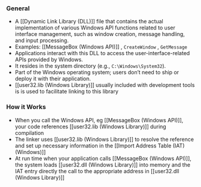 ### General
- A [[Dynamic Link Library (DLL)]] file that contains the actual implementation of various Windows API functions related to user interface management, such as window creation, message handling, and input processing.
- Examples: [[MessageBox (Windows API)]] , `CreateWindow` , `GetMessage`
- Applications interact with this DLL to access the user-interface-related APIs provided by Windows.
- It resides in the system directory (e.g., `C:\Windows\System32`).
- Part of the Windows operating system; users don’t need to ship or deploy it with their application.
- [[user32.lib (Windows Library)]] usually included with development tools is is used to facilitate linking to this library


### How it Works
- When you call the Windows API, eg [[MessageBox (Windows API)]], your code references [[user32.lib (Windows Library)]] during compilation
- The linker uses [[user32.lib (Windows Library)]] to resolve the reference and set up necessary information in the [[Import Address Table (IAT) (Windows)]]
- At run time when your application calls [[MessageBox (Windows API)]], the system loads [[user32.dll (Windows Library)]] into memory and the IAT entry directly the call to the appropriate address in [[user32.dll (Windows Library)]]